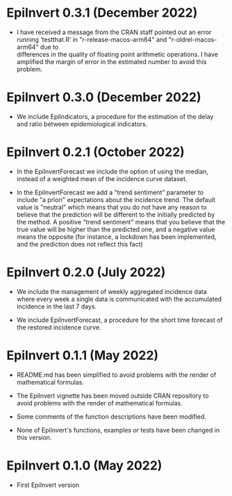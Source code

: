 # EpiInvert 0.3.1 (December 2022)

* I have received a message from the CRAN staff pointed out  an error running 
‘testthat.R’ in "r-release-macos-arm64" and "r-oldrel-macos-arm64"  due to  
differences in the quality of floating point arithmetic operations. I have 
amplified the  margin of error in the estimated number to avoid this problem. 

# EpiInvert 0.3.0 (December 2022)

* We include EpiIndicators, a procedure for the estimation of the delay and ratio between epidemiological indicators.

# EpiInvert 0.2.1 (October 2022)

* In the EpiInvertForecast we include the option of using the median, instead of
a weighted mean of the incidence curve dataset. 

* In the EpiInvertForecast we add a "trend sentiment" parameter to 
include "a priori" expectations about the incidence trend. The default value is 
"neutral" which means that you do not have any reason to believe that the prediction 
will be different to the initially predicted by the method. A positive "trend sentiment" 
means that you believe that the true value will be higher than the predicted one, 
and a negative value means the opposite (for instance, a lockdown has been implemented, 
and the prediction does not reflect this fact)

# EpiInvert 0.2.0 (July 2022)

* We include the management of weekly aggregated incidence data where every 
week a single data is communicated with the accumulated incidence in the last 7 days. 

* We include EpiInvertForecast, a procedure for the short time forecast of the 
restored incidence curve.

# EpiInvert 0.1.1 (May 2022)

* README.md has been simplified to avoid problems with the render of mathematical 
formulas.

* The EpiInvert vignette has been moved outside CRAN repository to avoid problems 
with the render of mathematical formulas.

* Some comments of the function descriptions have been modified.

* None of EpiInvert's functions, examples or tests have been changed in this version.

# EpiInvert 0.1.0 (May 2022)

* First EpiInvert version